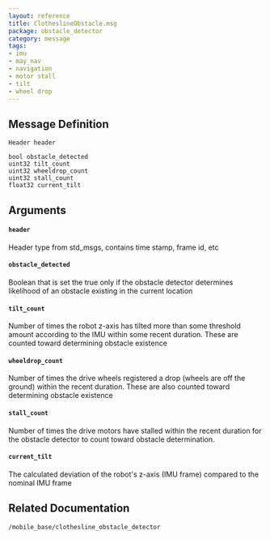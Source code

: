 ```yaml
---
layout: reference
title: ClotheslineObstacle.msg
package: obstacle_detector
category: message
tags: 
- imu
- may_nav
- navigation
- motor stall
- tilt
- wheel drop
---
```


## Message Definition
```
Header header

bool obstacle_detected
uint32 tilt_count
uint32 wheeldrop_count
uint32 stall_count
float32 current_tilt
```

## Arguments
#### `header`
Header type from std_msgs, contains time stamp, frame id, etc
#### `obstacle_detected`
Boolean that is set the true only if the obstacle detector determines likelihood of an obstacle existing in the current location
#### `tilt_count`
Number of times the robot z-axis has tilted more than some threshold amount according to the IMU within some recent duration. These are counted toward determining obstacle existence
#### `wheeldrop_count`
Number of times the drive wheels registered a drop (wheels are off the ground) within the recent duration. These are also counted toward determining obstacle existence
#### `stall_count`
Number of times the drive motors have stalled within the recent duration for the obstacle detector to count toward obstacle determination.
#### `current_tilt`
The calculated deviation of the robot's z-axis (IMU frame) compared to the nominal IMU frame

## Related Documentation
``/mobile_base/clothesline_obstacle_detector``  
